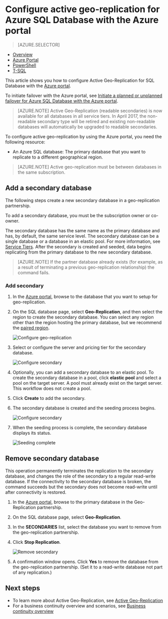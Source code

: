 <properties
    pageTitle="Configure geo-replication for Azure SQL Database with the Azure portal | Azure"
    description="Configure geo-replication for Azure SQL Database by using the Azure portal"
    services="sql-database"
    documentationcenter=""
    author="anosov1960"
    manager="jhubbard"
    editor="" />
<tags
    ms.assetid="d0b29822-714f-4633-a5ab-fb1a09d43ced"
    ms.service="sql-database"
    ms.custom="business continuity"
    ms.devlang="NA"
    ms.topic="article"
    ms.tgt_pltfrm="NA"
    ms.workload="NA"
    ms.date="11/22/2016"
    wacn.date=""
    ms.author="sashan;carlrab" />

# Configure active geo-replication for Azure SQL Database with the Azure portal


> [AZURE.SELECTOR]
- [Overview](/documentation/articles/sql-database-geo-replication-overview/)
- [Azure Portal](/documentation/articles/sql-database-geo-replication-portal/)
- [PowerShell](/documentation/articles/sql-database-geo-replication-powershell/)
- [T-SQL](/documentation/articles/sql-database-geo-replication-transact-sql/)

This article shows you how to configure Active Geo-Replication for SQL Database with the [Azure portal](http://portal.azure.cn).

To initiate failover with the Azure portal, see [Initiate a planned or unplanned failover for Azure SQL Database with the Azure portal](/documentation/articles/sql-database-geo-replication-failover-portal/).

>[AZURE.NOTE] Active Geo-Replication (readable secondaries) is now available for all databases in all service tiers. In April 2017, the non-readable secondary type will be retired and existing non-readable databases will automatically be upgraded to readable secondaries.

To configure active geo-replication by using the Azure portal, you need the following resource:

* An Azure SQL database: The primary database that you want to replicate to a different geographical region.

> [AZURE.NOTE]
Active geo-replication must be between databases in the same subscription.

## Add a secondary database
The following steps create a new secondary database in a geo-replication partnership.  

To add a secondary database, you must be the subscription owner or co-owner.

The secondary database has the same name as the primary database and has, by default, the same service level. The secondary database can be a single database or a database in an elastic pool. For more information, see [Service Tiers](/documentation/articles/sql-database-service-tiers/).
After the secondary is created and seeded, data begins replicating from the primary database to the new secondary database.

> [AZURE.NOTE] If the partner database already exists (for example, as a result of terminating a previous geo-replication relationship) the command fails.

### Add secondary
1. In the [Azure portal](http://portal.azure.cn), browse to the database that you want to setup for geo-replication.
2. On the SQL database page, select **Geo-Replication**, and then select the region to create the secondary database. You can select any region other than the region hosting the primary database, but we recommend the [paired region](/documentation/articles/best-practices-availability-paired-regions/).
   
    ![Configure geo-replication](./media/sql-database-geo-replication-portal/configure-geo-replication.png)
3. Select or configure the server and pricing tier for the secondary database.
   
    ![Configure secondary](./media/sql-database-geo-replication-portal/create-secondary.png)
4. Optionally, you can add a secondary database to an elastic pool. To create the secondary database in a pool, click **elastic pool** and select a pool on the target server. A pool must already exist on the target server. This workflow does not create a pool.
5. Click **Create** to add the secondary.
6. The secondary database is created and the seeding process begins.
   
    ![Configure secondary](./media/sql-database-geo-replication-portal/seeding0.png)
7. When the seeding process is complete, the secondary database displays its status.
   
    ![Seeding complete](./media/sql-database-geo-replication-portal/seeding-complete.png)

## Remove secondary database
This operation permanently terminates the replication to the secondary database, and changes the role of the secondary to a regular read-write database. If the connectivity to the secondary database is broken, the command succeeds but the secondary does not become read-write until after connectivity is restored.  

1. In the [Azure portal](http://portal.azure.cn), browse to the primary database in the Geo-Replication partnership.
2. On the SQL database page, select **Geo-Replication**.
3. In the **SECONDARIES** list, select the database you want to remove from the geo-replication partnership.
4. Click **Stop Replication**.
   
    ![Remove secondary](./media/sql-database-geo-replication-portal/remove-secondary.png)
5. A confirmation window opens. Click **Yes** to remove the database from the geo-replication partnership. (Set it to a read-write database not part of any replication.)

## Next steps
- To learn more about Active Geo-Replication, see [Active Geo-Replication](/documentation/articles/sql-database-geo-replication-overview/)
- For a business continuity overview and scenarios, see [Business continuity overview](/documentation/articles/sql-database-business-continuity/)


